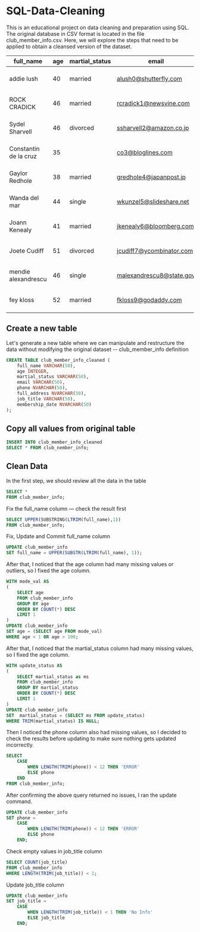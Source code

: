 # SQL-Data-Cleaning
This is an educational project on data cleaning and preparation using SQL. The original database in CSV format is located in the file club_member_info.csv. Here, we will explore the steps that need to be applied to obtain a cleansed version of the dataset.



|full_name|age|martial_status|email|phone|full_address|job_title|membership_date|
|---------|---|--------------|-----|-----|------------|---------|---------------|
|addie lush|40|married|alush0@shutterfly.com|254-389-8708|3226 Eastlawn Pass,Temple,Texas|Assistant Professor|7/31/2013|
|      ROCK CRADICK|46|married|rcradick1@newsvine.com|910-566-2007|4 Harbort Avenue,Fayetteville,North Carolina|Programmer III|5/27/2018|
|Sydel Sharvell|46|divorced|ssharvell2@amazon.co.jp|702-187-8715|4 School Place,Las Vegas,Nevada|Budget/Accounting Analyst I|10/6/2017|
|Constantin de la cruz|35||co3@bloglines.com|402-688-7162|6 Monument Crossing,Omaha,Nebraska|Desktop Support Technician|10/20/2015|
|  Gaylor Redhole|38|married|gredhole4@japanpost.jp|917-394-6001|88 Cherokee Pass,New York City,New York|Legal Assistant|5/29/2019|
|Wanda del mar       |44|single|wkunzel5@slideshare.net|937-467-6942|10864 Buhler Plaza,Hamilton,Ohio|Human Resources Assistant IV|3/24/2015|
|Joann Kenealy|41|married|jkenealy6@bloomberg.com|513-726-9885|733 Hagan Parkway,Cincinnati,Ohio|Accountant IV|4/17/2013|
|   Joete Cudiff|51|divorced|jcudiff7@ycombinator.com|616-617-0965|975 Dwight Plaza,Grand Rapids,Michigan|Research Nurse|11/16/2014|
|mendie alexandrescu|46|single|malexandrescu8@state.gov|504-918-4753|34 Delladonna Terrace,New Orleans,Louisiana|Systems Administrator III|3/12/1921|
| fey kloss|52|married|fkloss9@godaddy.com|808-177-0318|8976 Jackson Park,Honolulu,Hawaii|Chemical Engineer|11/5/2014|


## Create a new table

Let's generate a new table where we can manipulate and restructure the data without modifying the original dataset
-- club_member_info definition

```sql
CREATE TABLE club_member_info_cleaned (
	full_name VARCHAR(50),
	age INTEGER,
	martial_status VARCHAR(50),
	email VARCHAR(50),
	phone NVARCHAR(50),
	full_address NVARCHAR(50),
	job_title VARCHAR(50),
	membership_date NVARCHAR(50)
);
```

## Copy all values from original table

```sql
INSERT INTO club_member_info_cleaned
SELECT * FROM club_nember_info;
```


## Clean Data
In the first step, we should review all the data in the table
```sql
SELECT * 
FROM club_member_info;
```

Fix the full_name column — check the result first
```sql
SELECT UPPER(SUBSTRING(LTRIM(full_name),1))
FROM club_member_info;
```

Fix, Update and Commit full_name column
```sql
UPDATE club_member_info
SET full_name = UPPER(SUBSTR(LTRIM(full_name), 1));
```

After that, I noticed that the age column had many missing values or outliers, so I fixed the age column.
```sql
WITH mode_val AS 
(
    SELECT age
    FROM club_member_info
    GROUP BY age
    ORDER BY COUNT(*) DESC
    LIMIT 1
)
UPDATE club_member_info
SET age = (SELECT age FROM mode_val)
WHERE age < 1 OR age > 100; 
```

After that, I noticed that the martial_status column had many missing values, so I fixed the age column.
```sql
WITH update_status AS 
(
    SELECT martial_status as ms 
    FROM club_member_info
    GROUP BY martial_status
    ORDER BY COUNT(*) DESC
    LIMIT 1
)
UPDATE club_member_info
SET  martial_status = (SELECT ms FROM update_status)
WHERE TRIM(martial_status) IS NULL;
```
Then I noticed the phone column also had missing values, so I decided to check the results before updating to make sure nothing gets updated incorrectly.
```sql
SELECT
	CASE 
		WHEN LENGTH(TRIM(phone)) < 12 THEN 'ERROR'
		ELSE phone
	END
FROM club_member_info;
```

After confirming the above query returned no issues, I ran the update command.
```sql
UPDATE club_member_info
SET phone = 
	CASE 
		WHEN LENGTH(TRIM(phone)) < 12 THEN 'ERROR'
		ELSE phone
	END;
```

Check empty values in job_title column
```sql
SELECT COUNT(job_title)
FROM club_member_info
WHERE LENGTH(TRIM(job_title)) < 1;
```

Update job_title column
```sql
UPDATE club_member_info
SET job_title =
	CASE
		WHEN LENGTH(TRIM(job_title)) < 1 THEN 'No Info'
		ELSE job_title
	END;
```
